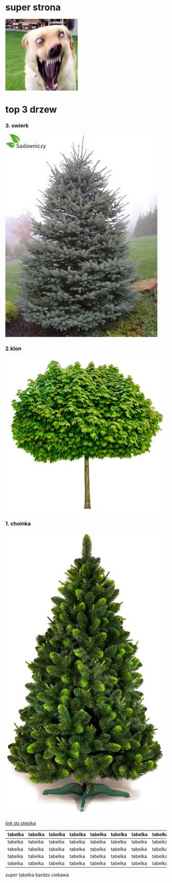 # super strona
![zdjecie.jpg](zdjecie.jpg)

# top 3 drzew
### 3. swierk
![swierk](swierk.jpg)
### 2.klon
![klon](klon.jpg)
### 1. choinka
![choinka](choinka.jpg)

[link do stepika](https://www.stepik.com/)

| tabelka | tabelka | tabelka | tabelka | tabelka | tabelka | tabelka | tabelka |
|---|---|---|---|---|---|---|---|
| tabelka | tabelka | tabelka | tabelka | tabelka | tabelka | tabelka | tabelka |
| tabelka | tabelka | tabelka | tabelka | tabelka | tabelka | tabelka | tabelka |
| tabelka | tabelka | tabelka | tabelka | tabelka | tabelka | tabelka | tabelka |
| tabelka | tabelka | tabelka | tabelka | tabelka | tabelka | tabelka | tabelka |

super tabelka bardzo ciekawa

